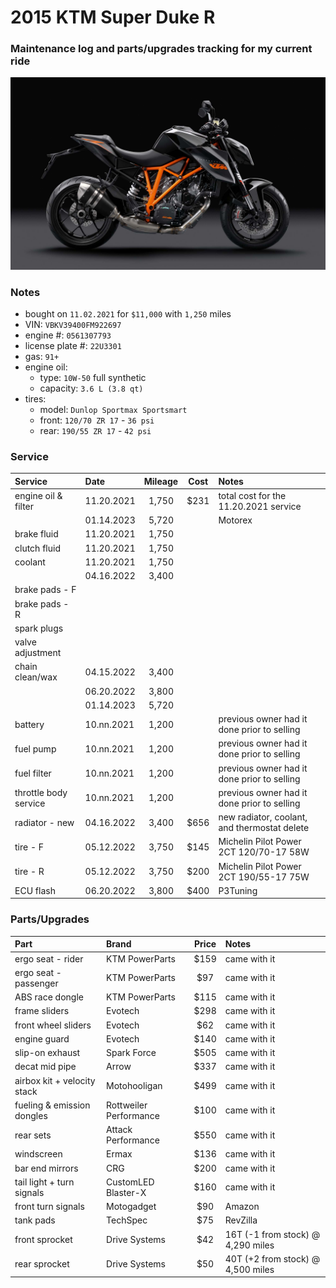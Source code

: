 # 2015 KTM Super Duke R


### Maintenance log and parts/upgrades tracking for my current ride

![](/pic.jpg)


### Notes
- bought on `11.02.2021` for `$11,000` with `1,250` miles
- VIN: `VBKV39400FM922697`
- engine #: `0561307793`
- license plate #: `22U3301`
- gas: `91+`
- engine oil:
  - type: `10W-50` full synthetic
  - capacity: `3.6 L (3.8 qt)`
- tires:
  - model: `Dunlop Sportmax Sportsmart`
  - front: `120/70 ZR 17` - `36 psi`
  - rear:  `190/55 ZR 17` - `42 psi`


### Service

| Service               | Date       | Mileage    | Cost       | Notes                                                              |
| :-------------------- | :--------- | :--------: | :--------: | :----------------------------------------------------------------- |
| engine oil & filter   | 11.20.2021 | 1,750      | $231       | total cost for the 11.20.2021 service                              |
|                       | 01.14.2023 | 5,720      |            | Motorex                                                            |
| brake fluid           | 11.20.2021 | 1,750      |            |                                                                    |
| clutch fluid          | 11.20.2021 | 1,750      |            |                                                                    |
| coolant               | 11.20.2021 | 1,750      |            |                                                                    |
|                       | 04.16.2022 | 3,400      |            |                                                                    |
| brake pads - F        |            |            |            |                                                                    |
| brake pads - R        |            |            |            |                                                                    |    
| spark plugs           |            |            |            |                                                                    |
| valve adjustment      |            |            |            |                                                                    |
| chain clean/wax       | 04.15.2022 | 3,400      |            |                                                                    |
|                       | 06.20.2022 | 3,800      |            |                                                                    |
|                       | 01.14.2023 | 5,720      |            |                                                                    |
| battery               | 10.nn.2021 | 1,200      |            | previous owner had it done prior to selling                        |
| fuel pump             | 10.nn.2021 | 1,200      |            | previous owner had it done prior to selling                        |
| fuel filter           | 10.nn.2021 | 1,200      |            | previous owner had it done prior to selling                        |
| throttle body service | 10.nn.2021 | 1,200      |            | previous owner had it done prior to selling                        |
| radiator - new        | 04.16.2022 | 3,400      | $656       | new radiator, coolant, and thermostat delete                       |
| tire - F              | 05.12.2022 | 3,750      | $145       | Michelin Pilot Power 2CT 120/70-17 58W                             |
| tire - R              | 05.12.2022 | 3,750      | $200       | Michelin Pilot Power 2CT 190/55-17 75W                             |
| ECU flash             | 06.20.2022 | 3,800      | $400       | P3Tuning                                                           |



### Parts/Upgrades

| Part                        | Brand                  | Price      | Notes                             |
| :-------------------------- | :--------------------- | :--------: | :-------------------------------- |
| ergo seat - rider           | KTM PowerParts         | $159       | came with it                      |
| ergo seat - passenger       | KTM PowerParts         | $97        | came with it                      |
| ABS race dongle             | KTM PowerParts         | $115       | came with it                      |
| frame sliders               | Evotech                | $298       | came with it                      |
| front wheel sliders         | Evotech                | $62        | came with it                      |
| engine guard                | Evotech                | $140       | came with it                      |
| slip-on exhaust             | Spark Force            | $505       | came with it                      |
| decat mid pipe              | Arrow                  | $337       | came with it                      |
| airbox kit + velocity stack | Motohooligan           | $499       | came with it                      |
| fueling & emission dongles  | Rottweiler Performance | $100       | came with it                      |
| rear sets                   | Attack Performance     | $550       | came with it                      |
| windscreen                  | Ermax                  | $136       | came with it                      |
| bar end mirrors             | CRG                    | $200       | came with it                      |
| tail light + turn signals   | CustomLED Blaster-X    | $160       | came with it                      |
| front turn signals          | Motogadget             | $90        | Amazon                            |
| tank pads                   | TechSpec               | $75        | RevZilla                          |
| front sprocket              | Drive Systems          | $42        | 16T (-1 from stock) @ 4,290 miles |
| rear  sprocket              | Drive Systems          | $50        | 40T (+2 from stock) @ 4,500 miles |
